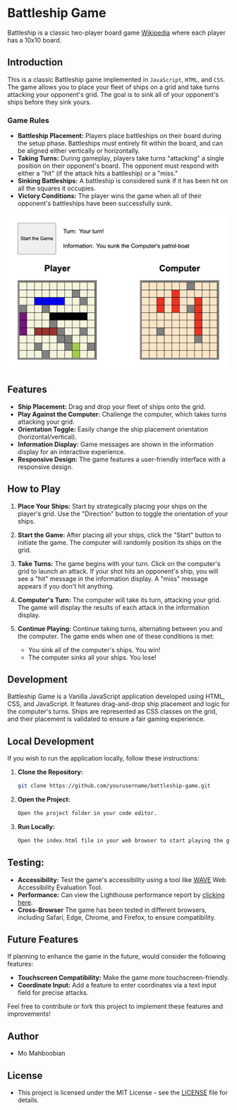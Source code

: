 # Battleship Game

Battleship is a classic two-player board game [Wikipedia](<https://en.wikipedia.org/wiki/Battleship_(game)>) where each player has a 10x10 board.

## Introduction

This is a classic Battleship game implemented in `JavaScript`, `HTML`, and `CSS`. The game allows you to place your fleet of ships on a grid and take turns attacking your opponent's grid. The goal is to sink all of your opponent's ships before they sink yours.

### Game Rules

- **Battleship Placement:** Players place battleships on their board during the setup phase. Battleships must entirely fit within the board, and can be aligned either vertically or horizontally.
- **Taking Turns:** During gameplay, players take turns "attacking" a single position on their opponent's board. The opponent must respond with either a "hit" (if the attack hits a battleship) or a "miss."
- **Sinking Battleships:** A battleship is considered sunk if it has been hit on all the squares it occupies.
- **Victory Conditions:** The player wins the game when all of their opponent's battleships have been successfully sunk.

![Game Screenshot](./public/battleship.png)

## Features

- **Ship Placement:** Drag and drop your fleet of ships onto the grid.
- **Play Against the Computer:** Challenge the computer, which takes turns attacking your grid.
- **Orientation Toggle:** Easily change the ship placement orientation (horizontal/vertical).
- **Information Display:** Game messages are shown in the information display for an interactive experience.
- **Responsive Design:** The game features a user-friendly interface with a responsive design.

## How to Play

1. **Place Your Ships:** Start by strategically placing your ships on the player's grid. Use the "Direction" button to toggle the orientation of your ships.

2. **Start the Game:** After placing all your ships, click the "Start" button to initiate the game. The computer will randomly position its ships on the grid.

3. **Take Turns:** The game begins with your turn. Click on the computer's grid to launch an attack. If your shot hits an opponent's ship, you will see a "hit" message in the information display. A "miss" message appears if you don't hit anything.

4. **Computer's Turn:** The computer will take its turn, attacking your grid. The game will display the results of each attack in the information display.

5. **Continue Playing:** Continue taking turns, alternating between you and the computer. The game ends when one of these conditions is met:
   - You sink all of the computer's ships. You win!
   - The computer sinks all your ships. You lose!

## Development

Battleship Game is a Vanilla JavaScript application developed using HTML, CSS, and JavaScript. It features drag-and-drop ship placement and logic for the computer's turns. Ships are represented as CSS classes on the grid, and their placement is validated to ensure a fair gaming experience.

## Local Development

If you wish to run the application locally, follow these instructions:

1. **Clone the Repository:**

   ```bash
   git clone https://github.com/yourusername/battleship-game.git
   ```

2. **Open the Project:**

   ```bash
   Open the project folder in your code editor.
   ```

3. **Run Locally:**

   ```bash
   Open the index.html file in your web browser to start playing the game.
   ```

## Testing:

- **Accessibility:** Test the game's accessibility using a tool like [WAVE](https://wave.webaim.org/) Web Accessibility Evaluation Tool.
- **Performance:** Can view the Lighthouse performance report by [clicking here](./public/lighthouse-score.png).
- **Cross-Browser** The game has been tested in different browsers, including Safari, Edge, Chrome, and Firefox, to ensure compatibility.

## Future Features

If planning to enhance the game in the future, would consider the following features:

- **Touchscreen Compatibility:** Make the game more touchscreen-friendly.
- **Coordinate Input:** Add a feature to enter coordinates via a text input field for precise attacks.

Feel free to contribute or fork this project to implement these features and improvements!

## Author

- Mo Mahboobian

## License

- This project is licensed under the MIT License - see the [LICENSE](LICENSE) file for details.
